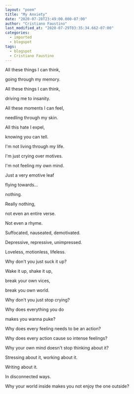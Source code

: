 ```yaml
---
layout: "poem"
title: "My Anxiety"
date: "2020-07-28T23:49:00.000-07:00"
author: "Cristiano Faustino"
last_modified_at: "2020-07-29T03:35:34.662-07:00"
categories:
  - imported
  - blogspot
tags:
  - blogspot
  - Cristiano Faustino
---
```


All these things I can think,

going through my memory.

All these things I can think,

driving me to insanity.

All these moments I can feel,

needling through my skin.

All this hate I expel,

knowing you can tell.

I'm not living through my life.

I'm just crying over motives.

I'm not feeling my own mind.

Just a very emotive leaf

flying towards...

nothing.

Really nothing,

not even an entire verse.

Not even a rhyme.

Suffocated, nauseated, demotivated.

Depressive, repressive, unimpressed.

Loveless, motionless, lifeless.

Why don't you just suck it up?

Wake it up, shake it up,

break your own vices,

break you own world.

Why don't you just stop crying?

Why does everything you do

makes you wanna puke?

Why does every feeling needs to be an action?

Why does every action cause so intense feelings?

Why your own mind doesn't stop thinking about it?

Stressing about it, working about it.

Writing about it.

In disconnected ways.

Why your world inside makes you not enjoy the one outside?